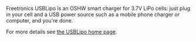 Freetronics USBLipo is an OSHW smart charger for 3.7V LiPo cells: just
plug in your cell and a USB power source such as a mobile phone
charger or computer, and you're done.

For more details see [the USBLipo home page](http://www.freetronics.com.au/products/usb-lipo-charger).
